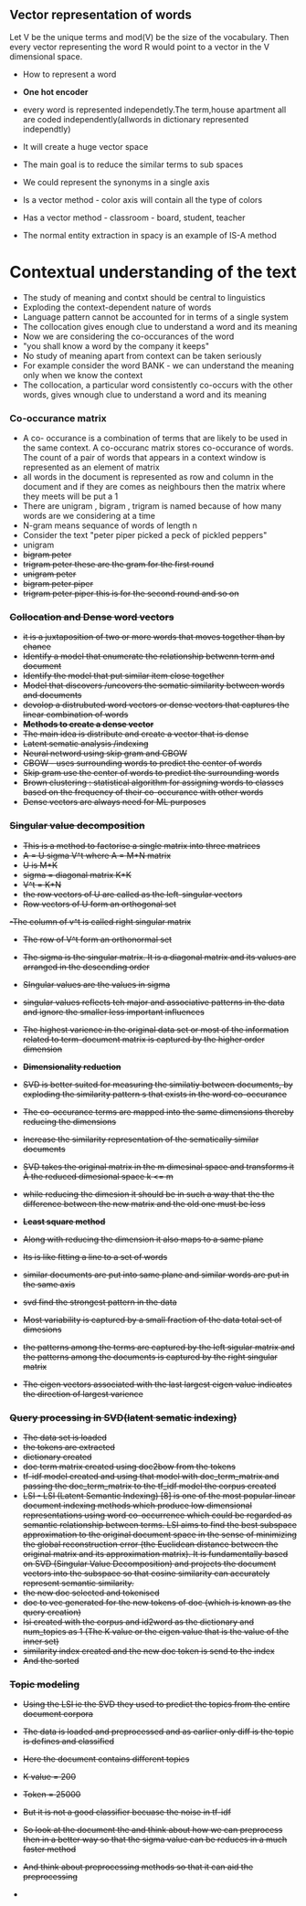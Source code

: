 ## Vector representation of words

Let V be the unique terms and mod(V) be the size of the vocabulary. Then every vector representing the word R would point to a vector in the V dimensional space.

- How to represent a word

- **One hot encoder** 
- every word is represented independetly.The term,house apartment all are coded independently(allwords in dictionary represented independtly) 
- It will create a huge vector space
- The main goal is to reduce the similar terms to sub spaces
- We could represent the synonyms in a single axis
- Is a vector method - color axis will contain all the type of colors
- Has a vector method - classroom - board, student, teacher
- The normal entity extraction in spacy is an example of IS-A method

# Contextual understanding of the text

- The study of meaning and contxt should be central to linguistics
- Exploding the context-dependent nature of words
- Language pattern cannot be accounted for in terms of a single system
- The collocation gives enough clue to understand a word and its meaning 
- Now we are considering the co-occurances of the word
- "you shall know a word by the company it keeps"
- No study of meaning apart from context can be taken seriously 
- For example consider the word BANK - we can understand the meaning only when we know the context
- The collocation, a particular word consistently co-occurs with the other words, gives wnough clue to understand a word and its meaning

### Co-occurance matrix

- A co- occurance is a combination of terms that are likely to be used in the same context. A co-occuranc matrix stores co-occurance of words. The count of a pair of words that appears in a context window is represented as an element of matrix
- all words in the document is represented as row and column in the document and if they are comes as neighbours then the matrix where they meets will be put a 1
- There are unigram , bigram , trigram is named because of how many words are we considering at a time
- N-gram means sequance of words of length n 
- Consider the text "peter piper picked a peck of pickled peppers"
- unigram <s>
- bigram <s>peter
- trigram <s><s>peter
these are the gram for the first round
- unigram peter
- bigram peter piper
- trigram <s>peter piper
this is for the second round
and so on

### Collocation and Dense word vectors

- it is a juxtaposition of two or more words that moves together than by chance
- Identify a model that enumerate the relationship betwenn term and document
- Identify the model that put similar item close together
- Model that discovers /uncovers the sematic similarity between words and documents
- devolop a distrubuted word vectors or dense vectors that captures the linear combination of words
- **Methods to create a dense vector**
- The main idea is distribute and create a vector that is dense
- Latent sematic analysis /indexing
- Neural netword using skip gram and CBOW
- CBOW - uses surrounding words to predict the center of words
- Skip gram use the center of words to predict the surrounding words
- Brown clustering : statistical algorithm for assigning words to classes based on the frequency of their co-occurance with other words
- Dense vectors are always need for ML purposes

### Singular value decomposition 
 - This is a method to factorise a single matrix into three matrices
 - A = U sigma  V^t
 where A = M*N matrix
 - U is M*K
 - sigma = diagonal matrix K*K
 - V^t = K*N
 - the row vectors of U are called as the left-singular vectors
 - Row vectors of U form an orthogonal set
 
 -The column of v^t is called right singular matrix 
 - The row of V^t form an orthonormal set
 - The sigma is the singular matrix. It is a diagonal matrix and its values are arranged in the descending order
 - SIngular values are the values in sigma
 - singular values reflects teh major and associative patterns in the data and ignore the smaller less important influences
 - The highest varience in the original data set or most of the information related to term-document matrix is captured by the higher order dimension 

- **Dimensionality reduction**

- SVD is better suited for measuring the similatiy between documents, by exploding the similarity pattern s that exists in the word co-occurance
- The co-occurance terms are mapped into the same dimensions thereby reducing the dimensions
- Increase the similarity representation of the sematically similar documents
- SVD takes the original matrix in the m dimesinal space and transforms it À the reduced dimesional space k <= m  
- while reducing the dimesion it should be in such a way that the the difference between the new matrix and the old one must be less
- **Least square method**
- Along with reducing the dimension it also maps to a same plane
- Its is like fitting a line to a set of words
- similar documents are put into same plane and similar words are put in the same axis
- svd find the strongest pattern in the data
- Most variability is captured by a small fraction of the data total set of dimesions
- the patterns among the terms are captured by the left sigular matrix and the patterns among the documents is captured by the right singular matrix
- The eigen vectors associated with the last largest eigen value indicates the direction of largest varience

### Query processing in SVD(latent sematic indexing)
- The data set is loaded
- the tokens are extracted
- dictionary created
- doc term matrix created using doc2bow from the tokens
- tf-idf model created and using that model with doc_term_matrix and passing the doc_term_matrix to the tf_idf model the corpus created
- LSI - LSI (Latent Semantic Indexing) [8] is one of the most popular linear document indexing methods which produce low dimensional representations using word co-occurrence which could be regarded as semantic relationship between terms. LSI
aims to find the best subspace approximation to the original document space in the sense of minimizing the global reconstruction error (the Euclidean distance between the original matrix and its approximation matrix). It is
fundamentally based on SVD (Singular Value Decomposition) and projects the document vectors into the subspace so that cosine similarity can accurately represent semantic similarity. 
- the new doc selected and tokenised
- doc to vec generated for the new tokens of doc (which is known as the query creation)
- lsi created with the corpus and id2word as the dictionary and num_topics as 1 (The K value or the eigen value that is the value of the inner set)
- similarity  index created and the new doc token is send to the index
- And the sorted 

### Topic modeling
- Using the LSI ie the SVD they used to predict the topics from the entire document corpora
- The data is loaded and preprocessed and as earlier only diff is the topic is defines and classified
- Here the document contains different topics
- K value = 200
- Token = 25000
- But it is not a good classifier becuase the noise in tf-idf
- So look at the document the and think about how we can preprocess then in a better way so that the sigma value can be reduces in a much faster method
- And think about preprocessing methods so that it can aid the preprocessing

- 



